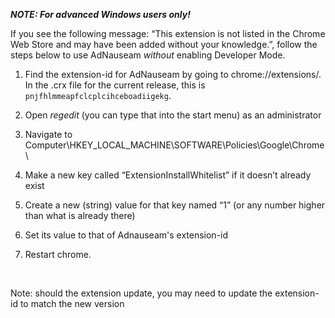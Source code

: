 **_NOTE: For advanced Windows users only!_**

If you see the following message: “This extension is not listed in the Chrome Web Store and may have been added without your knowledge.”, follow the steps below to use AdNauseam _without_ enabling Developer Mode.
 
1. Find the extension-id for AdNauseam by going to chrome://extensions/. In the .crx file for the current release, this is  `pnjfhlmmeapfclcplcihceboadiigekg`.

1. Open _regedit_ (you can type that into the start menu) as an administrator

1. Navigate to Computer\HKEY_LOCAL_MACHINE\SOFTWARE\Policies\Google\Chrome\

1. Make a new key called “ExtensionInstallWhitelist” if it doesn’t already exist

1. Create a new (string) value for that key named “1”  (or any number higher than what is already there)

1. Set its value to that of Adnauseam's extension-id

1. Restart chrome.

<br/>

Note: should the extension update, you may need to update the extension-id to match the new version